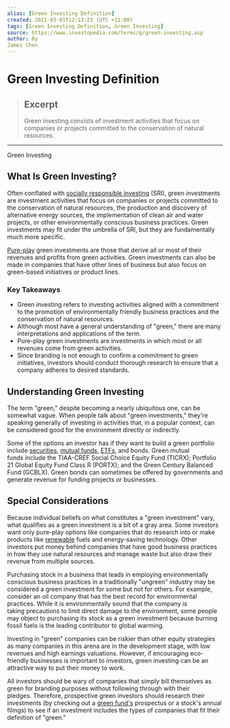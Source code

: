 ```yaml
---
alias: [Green Investing Definition]
created: 2021-03-01T12:13:23 (UTC +11:00)
tags: [Green Investing Definition, Green Investing]
source: https://www.investopedia.com/terms/g/green-investing.asp
author: By
James Chen
---
```


# Green Investing Definition

> ## Excerpt
> Green investing consists of investment activities that focus on companies or projects committed to the conservation of natural resources.

---

Green Investing
## What Is Green Investing?

Often conflated with [socially responsible investing](https://www.investopedia.com/terms/s/sri.asp) (SRI), green investments are investment activities that focus on companies or projects committed to the conservation of natural resources, the production and discovery of alternative energy sources, the implementation of clean air and water projects, or other environmentally conscious business practices. Green investments may fit under the umbrella of SRI, but they are fundamentally much more specific.

[Pure-play](https://www.investopedia.com/terms/p/pureplay.asp) green investments are those that derive all or most of their revenues and profits from green activities. Green investments can also be made in companies that have other lines of business but also focus on green-based initiatives or product lines.

### Key Takeaways

-   Green investing refers to investing activities aligned with a commitment to the promotion of environmentally friendly business practices and the conservation of natural resources.
-   Although most have a general understanding of "green," there are many interpretations and applications of the term.
-   Pure-play green investments are investments in which most or all revenues come from green activities.
-   Since branding is not enough to confirm a commitment to green initiatives, investors should conduct thorough research to ensure that a company adheres to desired standards.

## Understanding Green Investing

The term "green," despite becoming a nearly ubiquitous one, can be somewhat vague. When people talk about "green investments," they're speaking generally of investing in activities that, in a popular context, can be considered good for the environment directly or indirectly. 

Some of the options an investor has if they want to build a green portfolio include [securities](https://www.investopedia.com/terms/s/security.asp), [mutual funds](https://www.investopedia.com/terms/m/mutualfund.asp), [ETFs](https://www.investopedia.com/articles/exchangetradedfunds/11/going-green-with-etfs.asp), and bonds. Green mutual funds include the TIAA-CREF Social Choice Equity Fund (TICRX); Portfolio 21 Global Equity Fund Class R (PORTX); and the Green Century Balanced Fund (GCBLX). Green bonds can sometimes be offered by governments and generate revenue for funding projects or businesses.

## Special Considerations

Because individual beliefs on what constitutes a "green investment" vary, what qualifies as a green investment is a bit of a gray area. Some investors want only pure-play options like companies that do research into or make products like [renewable](https://www.investopedia.com/terms/r/renewable_resource.asp) fuels and energy-saving technology. Other investors put money behind companies that have good business practices in how they use natural resources and manage waste but also draw their revenue from multiple sources.

Purchasing stock in a business that leads in employing environmentally conscious business practices in a traditionally "ungreen" industry may be considered a green investment for some but not for others. For example, consider an oil company that has the best record for environmental practices. While it is environmentally sound that the company is taking precautions to limit direct damage to the environment, some people may object to purchasing its stock as a green investment because burning fossil fuels is the leading contributor to global warming.

Investing in "green" companies can be riskier than other equity strategies as many companies in this arena are in the development stage, with low revenues and high earnings valuations. However, if encouraging eco-friendly businesses is important to investors, green investing can be an attractive way to put their money to work.

All investors should be wary of companies that simply bill themselves as green for branding purposes without following through with their pledges. Therefore, prospective green investors should research their investments (by checking out a [green fund's](https://www.investopedia.com/terms/g/green_fund.asp) prospectus or a stock's annual filings) to see if an investment includes the types of companies that fit their definition of "green."
